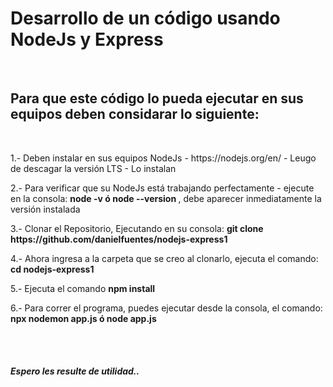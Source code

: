<h1>Desarrollo de un código usando NodeJs y Express</h1>
<br>
<h2>Para que este código lo pueda ejecutar en sus equipos deben considarar lo siguiente: </h2>
<br>
<p>1.- Deben instalar en sus equipos NodeJs - https://nodejs.org/en/  - Leugo de descagar la versión LTS - Lo instalan </p>
<p>2.- Para verificar que su NodeJs está trabajando perfectamente - ejecute en la consola: <strong>node -v ó node --version </strong>, debe aparecer inmediatamente la versión instalada   <p>
<p>3.- Clonar el Repositorio, Ejecutando en su consola: <strong>git clone https://github.com/danielfuentes/nodejs-express1</strong> <p>
<p>4.- Ahora ingresa a la carpeta que se creo al clonarlo, ejecuta el comando: <strong>cd nodejs-express1 </strong> <p>
<p>5.- Ejecuta el comando <strong>npm install </strong> <p>
<p>6.- Para correr el programa, puedes ejecutar desde la consola, el comando: <strong> npx nodemon app.js    ó  node app.js </strong> <p>
<br>
<br>
<h5>Espero les resulte de utilidad..</h5>
